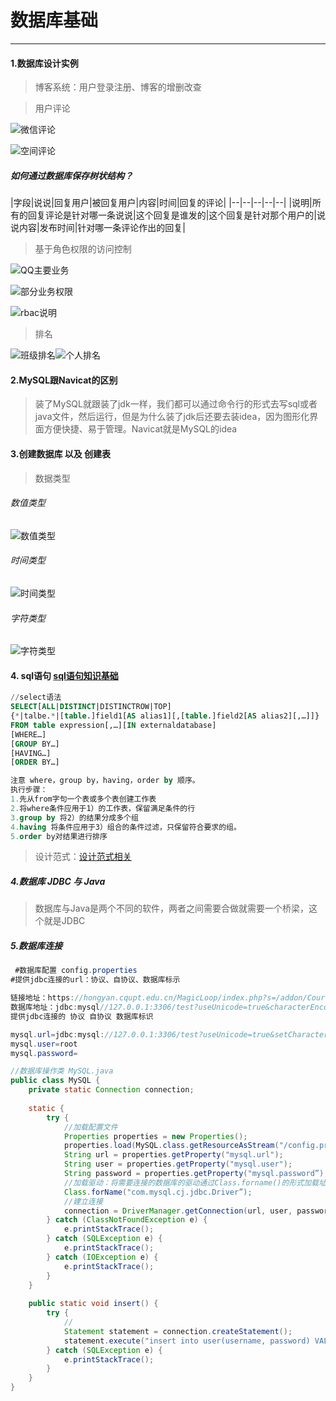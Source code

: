 # 数据库基础

------

#### 1.数据库设计实例

>  博客系统：用户登录注册、博客的增删改查

> 用户评论

![微信评论][1]

![空间评论][2]

##### 如何通过数据库保存树状结构？

|字段|说说|回复用户|被回复用户|内容|时间|回复的评论|
|--|--|--|--|--|
|说明|所有的回复评论是针对哪一条说说|这个回复是谁发的|这个回复是针对那个用户的|说说内容|发布时间|针对哪一条评论作出的回复|

> 基于角色权限的访问控制

![QQ主要业务][3]

![部分业务权限][4]

![rbac说明][5]

> 排名

![班级排名][6]![个人排名][7]

#### 2.MySQL跟Navicat的区别

> 装了MySQL就跟装了jdk一样，我们都可以通过命令行的形式去写sql或者java文件，然后运行，但是为什么装了jdk后还要去装idea，因为图形化界面方便快捷、易于管理。Navicat就是MySQL的idea

#### 3.创建数据库 以及 创建表

> 数据类型

###### 数值类型

![数值类型][8]

###### 时间类型

![时间类型][9]

###### 字符类型

![字符类型][10]

#### 4. sql语句 [sql语句知识基础][12]

```sql
//select语法
SELECT[ALL|DISTINCT|DISTINCTROW|TOP] 
{*|talbe.*|[table.]field1[AS alias1][,[table.]field2[AS alias2][,…]]} 
FROM table expression[,…][IN externaldatabase] 
[WHERE…] 
[GROUP BY…] 
[HAVING…] 
[ORDER BY…]

注意 where，group by，having，order by 顺序。
执行步骤：
1.先从from字句一个表或多个表创建工作表
2.将where条件应用于1）的工作表，保留满足条件的行
3.group by 将2）的结果分成多个组
4.having 将条件应用于3）组合的条件过滤，只保留符合要求的组。
5.order by对结果进行排序
```

> 设计范式：[设计范式相关][11]

##### 4.数据库 JDBC 与 Java
> 数据库与Java是两个不同的软件，两者之间需要合做就需要一个桥梁，这个就是JDBC

##### 5.数据库连接
 
```java
 #数据库配置 config.properties
#提供jdbc连接的url：协议、自协议、数据库标示

链接地址：https://hongyan.cqupt.edu.cn/MagicLoop/index.php?s=/addon/CourseTable/CourseTable/index&openid=ouRCyjndQXTkjgtAuzUG4F3MZNa8
数据库地址：jdbc:mysql//127.0.0.1:3306/test?useUnicode=true&characterEncoding=UTF-8&useTimezone=true&serverTimezone=PRC
提供jdbc连接的 协议 自协议 数据库标识

mysql.url=jdbc:mysql://127.0.0.1:3306/test?useUnicode=true&setCharacterEncoding=UTF-8&useTimezone=true&serverTimezone=PRC
mysql.user=root
mysql.password=

//数据库操作类 MySQL.java
public class MySQL {
    private static Connection connection;
   
    static {
        try {
            //加载配置文件
            Properties properties = new Properties();
            properties.load(MySQL.class.getResourceAsStream("/config.properties"));
            String url = properties.getProperty("mysql.url");
            String user = properties.getProperty("mysql.user");
            String password = properties.getProperty("mysql.password”);
            //加载驱动：将需要连接的数据库的驱动通过Class.forname()的形式加载址jvm中
            Class.forName("com.mysql.cj.jdbc.Driver”);
            //建立连接
            connection = DriverManager.getConnection(url, user, password);
        } catch (ClassNotFoundException e) {
            e.printStackTrace();
        } catch (SQLException e) {
            e.printStackTrace();
        } catch (IOException e) {
            e.printStackTrace();
        }
    }
   
    public static void insert() {
        try {
            //
            Statement statement = connection.createStatement();
            statement.execute("insert into user(username, password) VALUES ('jiangtianxing', 'sdfjsdkfjskfjksd')");
        } catch (SQLException e) {
            e.printStackTrace();
        }
    }
}
```


  [1]: ./image/chat1.png
  [2]: ./image/chat2.png
  [3]: ./image/role1.png
  [4]: ./image/role2.png
  [5]: ./image/role3.png
  [6]: ./image/class-rank.png
  [7]: ./image/person-rank.png
  [8]: ./image/number.png
  [9]: ./image/time.png
  [10]: ./image/string.png      
  [11]: https://www.zhihu.com/question/24696366
  [12]: ./back_demo/tree/sql.html